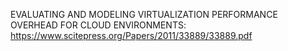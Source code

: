 EVALUATING AND MODELING VIRTUALIZATION
PERFORMANCE OVERHEAD FOR CLOUD ENVIRONMENTS:
https://www.scitepress.org/Papers/2011/33889/33889.pdf


